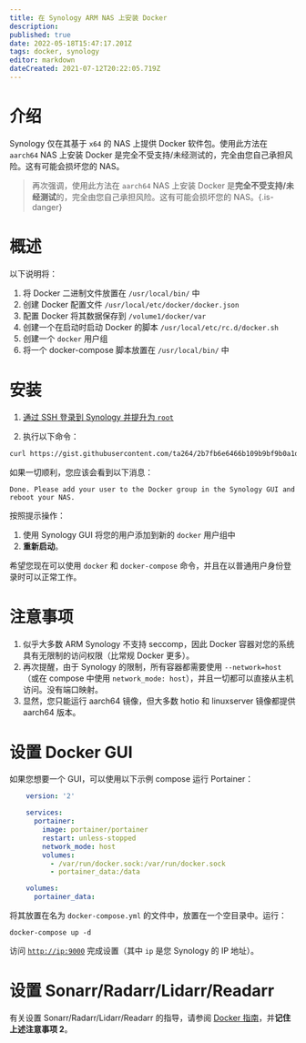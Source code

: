 ```yaml
---
title: 在 Synology ARM NAS 上安装 Docker
description: 
published: true
date: 2022-05-18T15:47:17.201Z
tags: docker, synology
editor: markdown
dateCreated: 2021-07-12T20:22:05.719Z
---
```


# 介绍

Synology 仅在其基于 `x64` 的 NAS 上提供 Docker 软件包。使用此方法在 `aarch64` NAS 上安装 Docker 是完全不受支持/未经测试的，完全由您自己承担风险。这有可能会损坏您的 NAS。

> 再次强调，使用此方法在 `aarch64` NAS 上安装 Docker 是**完全不受支持/未经测试**的，完全由您自己承担风险。这有可能会损坏您的 NAS。{.is-danger}

# 概述

以下说明将：

1. 将 Docker 二进制文件放置在 `/usr/local/bin/` 中
1. 创建 Docker 配置文件 `/usr/local/etc/docker/docker.json`
1. 配置 Docker 将其数据保存到 `/volume1/docker/var`
1. 创建一个在启动时启动 Docker 的脚本 `/usr/local/etc/rc.d/docker.sh`
1. 创建一个 `docker` 用户组
1. 将一个 docker-compose 脚本放置在 `/usr/local/bin/` 中

# 安装

1. [通过 SSH 登录到 Synology 并提升为 `root`](https://kb.synology.com/en-global/DSM/tutorial/How_to_login_to_DSM_with_root_permission_via_SSH_Telnet)

1. 执行以下命令：

```bash
curl https://gist.githubusercontent.com/ta264/2b7fb6e6466b109b9bf9b0a1d91ebedc/raw/b76a28d25d0abd0d27a0c9afaefa0d499eb87d3d/get-docker.sh | sh
```

如果一切顺利，您应该会看到以下消息：

```none
Done. Please add your user to the Docker group in the Synology GUI and reboot your NAS.
```

按照提示操作：

1. 使用 Synology GUI 将您的用户添加到新的 `docker` 用户组中
1. **重新启动**。

希望您现在可以使用 `docker` 和 `docker-compose` 命令，并且在以普通用户身份登录时可以正常工作。

# 注意事项

1. 似乎大多数 ARM Synology 不支持 seccomp，因此 Docker 容器对您的系统具有无限制的访问权限（比常规 Docker 更多）。
1. 再次提醒，由于 Synology 的限制，所有容器都需要使用 `--network=host`（或在 compose 中使用 `network_mode: host`），并且一切都可以直接从主机访问。没有端口映射。
1. 显然，您只能运行 aarch64 镜像，但大多数 hotio 和 linuxserver 镜像都提供 aarch64 版本。

# 设置 Docker GUI

如果您想要一个 GUI，可以使用以下示例 compose 运行 Portainer：

```yml
    version: '2'

    services:
      portainer:
        image: portainer/portainer
        restart: unless-stopped
        network_mode: host
        volumes:
          - /var/run/docker.sock:/var/run/docker.sock
          - portainer_data:/data

    volumes:
      portainer_data:
```

将其放置在名为 `docker-compose.yml` 的文件中，放置在一个空目录中。运行：

```shell
docker-compose up -d
```

访问 [`http://ip:9000`](http://ip:9000) 完成设置（其中 `ip` 是您 Synology 的 IP 地址）。

# 设置 Sonarr/Radarr/Lidarr/Readarr

有关设置 Sonarr/Radarr/Lidarr/Readarr 的指导，请参阅 [Docker 指南](/docker-guide)，并**记住上述注意事项 2**。